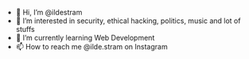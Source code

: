 - 👋 Hi, I’m @ildestram
- 👀 I’m interested in security, ethical hacking, politics, music and lot of stuffs
- 🌱 I’m currently learning Web Development 
- 📫 How to reach me @ilde.stram on Instagram 

<!---
ildestram/ildestram is a ✨ special ✨ repository because its `README.md` (this file) appears on your GitHub profile.
You can click the Preview link to take a look at your changes.
--->
